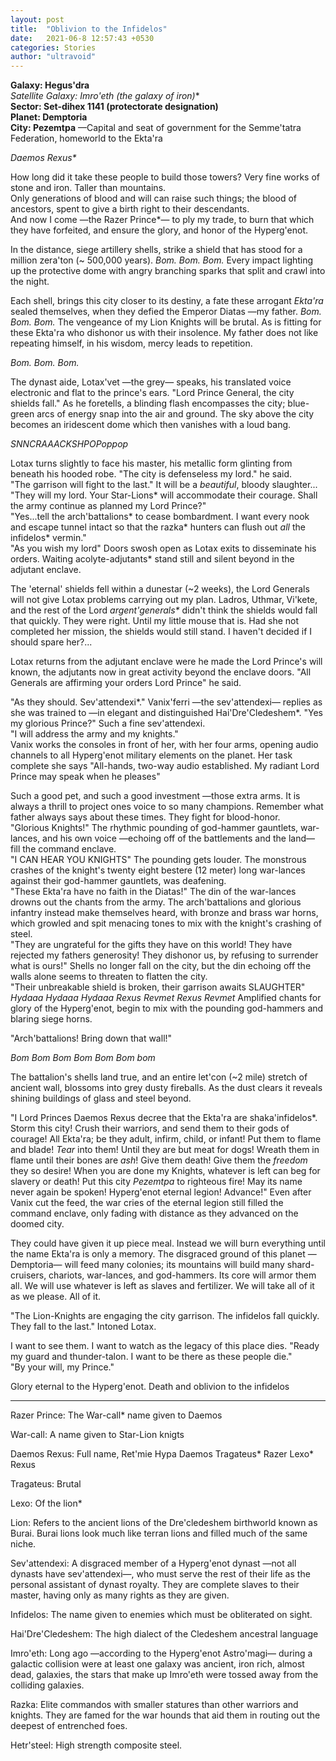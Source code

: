 ```yaml
---
layout: post
title:  "Oblivion to the Infidelos"
date:   2021-06-8 12:57:43 +0530
categories: Stories
author: "ultravoid"
---
```


**Galaxy: Hegus'dra**<br>
**Satellite Galaxy: Imro'eth* (the galaxy of iron)**<br>
**Sector: Set-dihex 1141 (protectorate designation)**<br>
**Planet: Demptoria**<br>
**City: Pezemtpa** —Capital and seat of government for the Semme'tatra Federation, homeworld to the Ekta'ra<br>

_Daemos Rexus*_

How long did it take these people to build those towers? Very fine works of stone and iron. Taller than mountains.<br>
Only generations of blood and will can raise such things; the blood of ancestors, spent to give a birth right to their descendants.<br>
And now I come —the Razer Prince*— to ply my trade, to burn that which they have forfeited, and ensure the glory, and honor of the Hyperg'enot.

In the distance, siege artillery shells, strike a shield that has stood for a million zera'ton (~ 500,000 years). _Bom. Bom. Bom._ Every impact lighting up the protective dome with angry branching sparks that split and crawl into the night.<br>

Each shell, brings this city closer to its destiny, a fate these arrogant _Ekta'ra_ sealed themselves, when they defied the Emperor Diatas —my father. _Bom. Bom. Bom._ The vengeance of my Lion Knights will be brutal. As is fitting for these Ekta'ra who dishonor us with their insolence. My father does not like repeating himself, in his wisdom, mercy leads to repetition.

_Bom. Bom. Bom._

The dynast aide, Lotax'vet —the grey— speaks, his translated voice electronic and flat to the prince's ears. "Lord Prince General, the city shields fall." As he foretells, a blinding flash encompasses the city; blue-green arcs of energy snap into the air and ground. The sky above the city becomes an iridescent dome which then vanishes with a loud bang.

_SNNCRAAACKSHPOPoppop_

Lotax turns slightly to face his master, his metallic form glinting from beneath his hooded robe. "The city is defenseless my lord." he said.<br>
"The garrison will fight to the last." It will be a _beautiful_, bloody slaughter...<br>
"They will my lord. Your Star-Lions* will accommodate their courage. Shall the army continue as planned my Lord Prince?"<br>
"Yes...tell the arch'battalions* to cease bombardment. I want every nook and escape tunnel intact so that the razka* hunters can flush out _all_ the infidelos* vermin."<br>
"As you wish my lord" Doors swosh open as Lotax exits to disseminate his orders. Waiting acolyte-adjutants* stand still and silent beyond in the adjutant enclave.<br>

The 'eternal' shields fell within a dunestar (~2 weeks), the Lord Generals will not give Lotax problems carrying out my plan. Ladros, Uthmar, Vi'kete, and the rest of the Lord _argent'generals*_ didn't think the shields would fall that quickly. They were right. Until my little mouse that is. Had she not completed her mission, the shields would still stand. I haven't decided if I should spare her?...

Lotax returns from the adjutant enclave were he made the Lord Prince's will known, the adjutants now in great activity beyond the enclave doors. "All Generals are affirming your orders Lord Prince" he said.

"As they should. Sev'attendexi\*." Vanix'ferri —the sev'attendexi— replies as she was trained to —in elegant and distinguished Hai'Dre'Cledeshem*. "Yes my glorious Prince?" Such a fine sev'attendexi.<br>
"I will address the army and my knights."<br>
Vanix works the consoles in front of her, with her four arms, opening audio channels to all Hyperg'enot military elements on the planet. Her task complete she says "All-hands, two-way audio established. My radiant Lord Prince may speak when he pleases"<br>

Such a good pet, and such a good investment —those extra arms. It is always a thrill to project ones voice to so many champions. Remember what father always says about these times. They fight for blood-honor.<br>
"Glorious Knights!" The rhythmic pounding of god-hammer gauntlets, war-lances, and his own voice —echoing off of the battlements and the land— fill the command enclave.<br>
"I CAN HEAR YOU KNIGHTS" The pounding gets louder. The monstrous crashes of the knight's twenty eight bestere (12 meter) long war-lances against their god-hammer gauntlets, was deafening.<br>
"These Ekta'ra have no faith in the Diatas!" The din of the war-lances drowns out the chants from the army. The arch'battalions and glorious infantry instead make themselves heard, with bronze and brass war horns, which growled and spit menacing tones to mix with the knight's crashing of steel.<br>
"They are ungrateful for the gifts they have on this world! They have rejected my fathers generosity! They dishonor us, by refusing to surrender what is ours!" Shells no longer fall on the city, but the din echoing off the walls alone seems to threaten to flatten the city.<br>
"Their unbreakable shield is broken, their garrison awaits SLAUGHTER" _Hydaaa Hydaaa Hydaaa_ _Rexus Revmet Rexus Revmet_ Amplified chants for glory of the Hyperg'enot, begin to mix with the pounding god-hammers and blaring siege horns.<br>

"Arch'battalions! Bring down that wall!"

_Bom Bom Bom Bom Bom Bom bom_

The battalion's shells land true, and an entire let'con (~2 mile) stretch of ancient wall, blossoms into grey dusty fireballs. As the dust clears it reveals shining buildings of glass and steel beyond.

"I Lord Princes Daemos Rexus decree that the Ekta'ra are shaka'infidelos*. Storm this city! Crush their warriors, and send them to their gods of courage! All Ekta'ra; be they adult, infirm, child, or infant! Put them to flame and blade! _Tear_ into them! Until they are but meat for dogs! Wreath them in flame until their bones are _ash_! Give them death! Give them the _freedom_ they so desire! When you are done my Knights, whatever is left can beg for slavery or death! Put this city _Pezemtpa_ to righteous fire! May its name never again be spoken! Hyperg'enot eternal legion! Advance!" Even after Vanix cut the feed, the war cries of the eternal legion still filled the command enclave, only fading with distance as they advanced on the doomed city.

They could have given it up piece meal. Instead we will burn everything until the name Ekta'ra is only a memory. The disgraced ground of this planet —Demptoria— will feed many colonies; its mountains will build many shard-cruisers, chariots, war-lances, and god-hammers. Its core will armor them all. We will use whatever is left as slaves and fertilizer. We will take all of it as we please. All of it.

"The Lion-Knights are engaging the city garrison. The infidelos fall quickly. They fall to the last." Intoned Lotax.

I want to see them. I want to watch as the legacy of this place dies. "Ready my guard and thunder-talon. I want to be there as these people die."<br>
"By your will, my Prince."

Glory eternal to the Hyperg'enot. Death and oblivion to the infidelos

----------------------

Razer Prince: The War-call* name given to Daemos

War-call: A name given to Star-Lion knigts

Daemos Rexus: Full name, Ret'mie Hypa Daemos Tragateus* Razer Lexo* Rexus

Tragateus: Brutal

Lexo: Of the lion*

Lion: Refers to the ancient lions of the Dre'cledeshem birthworld known as Burai. Burai lions look much like terran lions and filled much of the same niche.

Sev'attendexi: A disgraced member of a Hyperg'enot dynast —not all dynasts have sev'attendexi—, who must serve the rest of their life as the personal assistant of dynast royalty. They are complete slaves to their master, having only as many rights as they are given.

Infidelos: The name given to enemies which must be obliterated on sight.

Hai'Dre'Cledeshem: The high dialect of the Cledeshem ancestral language

Imro'eth: Long ago —according to the Hyperg'enot Astro'magi— during a galactic collision were at least one galaxy was ancient, iron rich, almost dead, galaxies, the stars that make up Imro'eth were tossed away from the colliding galaxies.

Razka: Elite commandos with smaller statures than other warriors and knights. They are famed for the war hounds that aid them in routing out the deepest of entrenched foes.

Hetr'steel: High strength composite steel.
